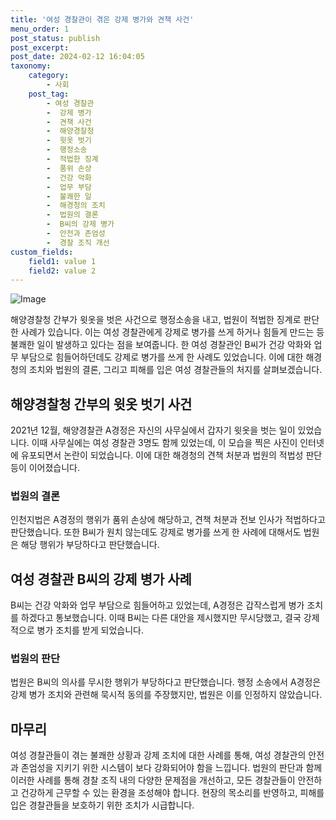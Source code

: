 ```yaml
---
title: '여성 경찰관이 겪은 강제 병가와 견책 사건'
menu_order: 1
post_status: publish
post_excerpt: 
post_date: 2024-02-12 16:04:05
taxonomy:
    category:
        - 사회
    post_tag:
        - 여성 경찰관
        -  강제 병가
        -  견책 사건
        -  해양경찰청
        -  윗옷 벗기
        -  행정소송
        -  적법한 징계
        -  품위 손상
        -  건강 악화
        -  업무 부담
        -  불쾌한 일
        -  해경청의 조치
        -  법원의 결론
        -  B씨의 강제 병가
        -  안전과 존엄성
        -  경찰 조직 개선
custom_fields:
    field1: value 1
    field2: value 2
---
```


![Image](https://imgnews.pstatic.net/image/057/2024/02/12/0001798750_001_20240212112601209.jpg?type=w647)

해양경찰청 간부가 윗옷을 벗은 사건으로 행정소송을 내고, 법원이 적법한 징계로 판단한 사례가 있습니다. 이는 여성 경찰관에게 강제로 병가를 쓰게 하거나 힘들게 만드는 등 불쾌한 일이 발생하고 있다는 점을 보여줍니다. 한 여성 경찰관인 B씨가 건강 악화와 업무 부담으로 힘들어하던데도 강제로 병가를 쓰게 한 사례도 있었습니다. 이에 대한 해경청의 조치와 법원의 결론, 그리고 피해를 입은 여성 경찰관들의 처지를 살펴보겠습니다.
## 해양경찰청 간부의 윗옷 벗기 사건
2021년 12월, 해양경찰관 A경정은 자신의 사무실에서 갑자기 윗옷을 벗는 일이 있었습니다. 이때 사무실에는 여성 경찰관 3명도 함께 있었는데, 이 모습을 찍은 사진이 인터넷에 유포되면서 논란이 되었습니다. 이에 대한 해경청의 견책 처분과 법원의 적법성 판단 등이 이어졌습니다.
### 법원의 결론
인천지법은 A경정의 행위가 품위 손상에 해당하고, 견책 처분과 전보 인사가 적법하다고 판단했습니다. 또한 B씨가 원치 않는데도 강제로 병가를 쓰게 한 사례에 대해서도 법원은 해당 행위가 부당하다고 판단했습니다.
## 여성 경찰관 B씨의 강제 병가 사례
B씨는 건강 악화와 업무 부담으로 힘들어하고 있었는데, A경정은 갑작스럽게 병가 조치를 하겠다고 통보했습니다. 이때 B씨는 다른 대안을 제시했지만 무시당했고, 결국 강제적으로 병가 조치를 받게 되었습니다.
### 법원의 판단
법원은 B씨의 의사를 무시한 행위가 부당하다고 판단했습니다. 행정 소송에서 A경정은 강제 병가 조치와 관련해 묵시적 동의를 주장했지만, 법원은 이를 인정하지 않았습니다.
## 마무리
여성 경찰관들이 겪는 불쾌한 상황과 강제 조치에 대한 사례를 통해, 여성 경찰관의 안전과 존엄성을 지키기 위한 시스템이 보다 강화되어야 함을 느낍니다. 법원의 판단과 함께 이러한 사례를 통해 경찰 조직 내의 다양한 문제점을 개선하고, 모든 경찰관들이 안전하고 건강하게 근무할 수 있는 환경을 조성해야 합니다. 현장의 목소리를 반영하고, 피해를 입은 경찰관들을 보호하기 위한 조치가 시급합니다.
